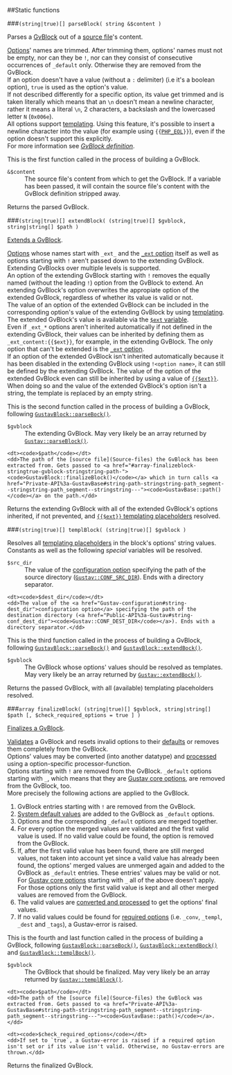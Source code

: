 ##Static functions

###`(string|true)[] parseBlock( string &$content )`

Parses a [GvBlock](GvBlock) out of a [source file](Source-files)'s content.

[Options](GvBlock-options)' names are trimmed. After trimming them, options' names must not be empty, nor can they be `!`, nor can they consist of consecutive occurrences of `_default` only. Otherwise they are removed from the GvBlock.  
If an option doesn't have a value (without a `:` delimiter) (i.e it's a boolean option), `true` is used as the option's value.  
If not described differently for a specific option, its value get trimmed and is taken literally which means that an `\n` doesn't mean a newline character, rather it means a literal `\n`, 2 characters, a backslash and the lowercased letter `N` (`0x006e`).  
All options support [templating](GvBlock-option-templating). Using this feature, it's possible to insert a newline character into the value (for example using <code>{{<a href="https://php.net/manual/en/reserved.constants.php#constant.php-eol">PHP_EOL</a>}}</code>), even if the option doesn't support this explicitly.  
For more information see [*GvBlock definition*](GvBlock-definition).

This is the first function called in the process of building a GvBlock.

<dl>
    <dt><code>&amp;$content</code></dt>
    <dd>The source file's content from which to get the GvBlock. If a variable has been passed, it will contain the source file's content with the GvBlock definition stripped away.</dd>
</dl>

Returns the parsed GvBlock.

###`(string|true)[] extendBlock( (string|true)[] $gvblock, string|string[] $path )`

[Extends a GvBlock](Extending-a-GvBlock).

[Options](Gustav-core-options) whose names start with `_ext_` and the [`_ext` option](Gustav-core-options#_ext) itself as well as options starting with `!` aren't passed down to the extending GvBlock. Extending GvBlocks over multiple levels is supported.  
An option of the extending GvBlock starting with `!` removes the equally named (without the leading `!`) option from the GvBlock to extend. An extending GvBlock's option overwrites the appropiate option of the extended GvBlock, regardless of whether its value is valid or not.  
The value of an option of the extended GvBlock can be included in the corresponding option's value of the extending GvBlock by using [templating](GvBlock-option-templating). The extended GvBlock's value is available via the [`$ext` variable](GvBlock-option-templating#ext).  
Even if `_ext_*` options aren't inherited automatically if not defined in the extending GvBlock, their values can be inherited by defining them as `_ext_content:{{$ext}}`, for example, in the extending GvBlock. The only option that can't be extended is the [`_ext` option](Gustav-core-options#_ext).  
If an option of the extended GvBlock isn't inherited automatically because it has been disabled in the extending GvBlock using `!<option name>`, it can still be defined by the extending GvBlock. The value of the option of the extended GvBlock even can still be inherited by using a value of [`{{$ext}}`](GvBlock-option-templating#ext). When doing so and the value of the extended GvBlock's option isn't a string, the template is replaced by an empty string.

This is the second function called in the process of building a GvBlock, following [`GustavBlock::parseBock()`](#stringtrue-parseblock-string-content-).
     
<dl>
    <dt><code>$gvblock</code></dt>
    <dd>The extending GvBlock. May very likely be an array returned by <a href="#stringtrue-parseblock-string-content-"><code>Gustav::parseBlock()</code></a>.</dd>
    
    <dt><code>$path</code></dt>
    <dd>The path of the [source file](Source-files) the GvBlock has been extracted from. Gets passed to <a href="#array-finalizeblock-stringtrue-gvblock-stringstring-path-"><code>GustavBlock::finalizeBlock()</code></a> which in turn calls <a href="Private-API%3a-GustavBase#string-path-stringstring-path_segment--stringstring-path_segment--stringstring---"><code>GustavBase::path()</code></a> on the path.</dd>
</dl>

Returns the extending GvBlock with all of the extended GvBlock's options inherited, if not prevented, and [`{{$ext}}` templating placeholders](GvBlock-option-templating#ext) resolved.

###`(string|true)[] templBlock( (string|true)[] $gvblock )`

Resolves all [templating placeholders](GvBlock-option-templating) in the block's options' string values.  
Constants as well as the following *special* variables will be resolved.

<dl>
    <dt><code>$src_dir</code></dt>
    <dd>The value of the <a href="Gustav-configuration#string-src_dir">configuration option</a> specifying the path of the source directory (<a href="Public-API%3a-Gustav#string-conf_src_dir"><code>Gustav::CONF_SRC_DIR</code></a>). Ends with a directory separator.</dd>
    
    <dt><code>$dest_dir</code></dt>
    <dd>The value of the <a href="Gustav-configuration#string-dest_dir">configuration option</a> specifying the path of the destination directory (<a href="Public-API%3a-Gustav#string-conf_dest_dir"><code>Gustav::CONF_DEST_DIR</code></a>). Ends with a directory separator.</dd>
</dl>

This is the third function called in the process of building a GvBlock, following [`GustavBlock::parseBock()`](#stringtrue-parseblock-string-content-) and [`GustavBlock::extendBock()`](#stringtrue-extendblock-stringtrue-gvblock-stringstring-path-).

<dl>
    <dt><code>$gvblock</code></dt>
    <dd>The GvBlock whose options' values should be resolved as templates. May very likely be an array returned by <a href="#stringtrue-extendblock-stringtrue-gvblock-stringstring-path-"><code>Gustav::extendBock()</code></a>.</dd>
</dl>

Returns the passed GvBlock, with all (available) templating placeholders resolved.

###`array finalizeBlock( (string|true)[] $gvblock, string|string[] $path [, $check_required_options = true ] )`

[Finalizes a GvBlock](Finalizing-a-GvBlock).

[Validates](GvBlock-option-processing) a GvBlock and resets invalid options to their [defaults](GvBlock-option-default-values) or removes them completely from the GvBlock.  
Options' values may be converted (into another datatype) and [processed](GvBlock-option-processing) using a option-specific processor-function.  
Options starting with `!` are removed from the GvBlock. `_default` options starting with `_`, which means that they are [Gustav core options](Gustav-core-options), are removed from the GvBlock, too.  
More precisely the following actions are applied to the GvBlock.

1.  GvBlock entries starting with `!` are removed from the GvBlock.
2.  [System default values](GvBlock-option-default-values#system-default-values) are added to the GvBlock as `_default` options.
3.  Options and the corresponding `_default` options are merged together.
4.  For every option the merged values are validated and the first valid value is used. If no valid value could be found, the option is removed from the GvBlock.
5.  If, after the first valid value has been found, there are still merged values, not taken into account yet since a valid value has already been found, the options' merged values are unmerged again and added to the GvBlock as `_default` entries. These entries' values may be valid or not.
    For [Gustav core options](Gustav-core-options) starting with `_` all of the above doesn't apply. For those options only the first valid value is kept and all other merged values are removed from the GvBlock.
6.  The valid values are [converted and processed](GvBlock-option-processing) to get the options' final values.
7.  If no valid values could be found for [required options](Required-GvBlock-options) (i.e. `_conv`, `_templ`, `_dest` and `_tags`), a Gustav-error is raised.

This is the fourth and last function called in the process of building a GvBlock, following [`GustavBlock::parseBock()`](#stringtrue-parseblock-string-content-), [`GustavBlock::extendBock()`](#stringtrue-extendblock-stringtrue-gvblock-stringstring-path-) and [`GustavBlock::templBock()`](#stringtrue-templblock-stringtrue-gvblock-).
     
<dl>
    <dt><code>$gvblock</code></dt>
    <dd>The GvBlock that should be finalized. May very likely be an array returned by <a href="#stringtrue-templblock-stringtrue-gvblock-"><code>Gustav::templBlock()</code></a>.</dd>
    
    <dt><code>$path</code></dt>
    <dd>The path of the [source file](Source-files) the GvBlock was extracted from. Gets passed to <a href="Private-API%3a-GustavBase#string-path-stringstring-path_segment--stringstring-path_segment--stringstring---"><code>GustavBase::path()</code></a>.</dd>
    
    <dt><code>$check_required_options</code></dt>
    <dd>If set to `true`, a Gustav-error is raised if a required option isn't set or if its value isn't valid. Otherwise, no Gustav-errors are thrown.</dd>
</dl>

Returns the finalized GvBlock.